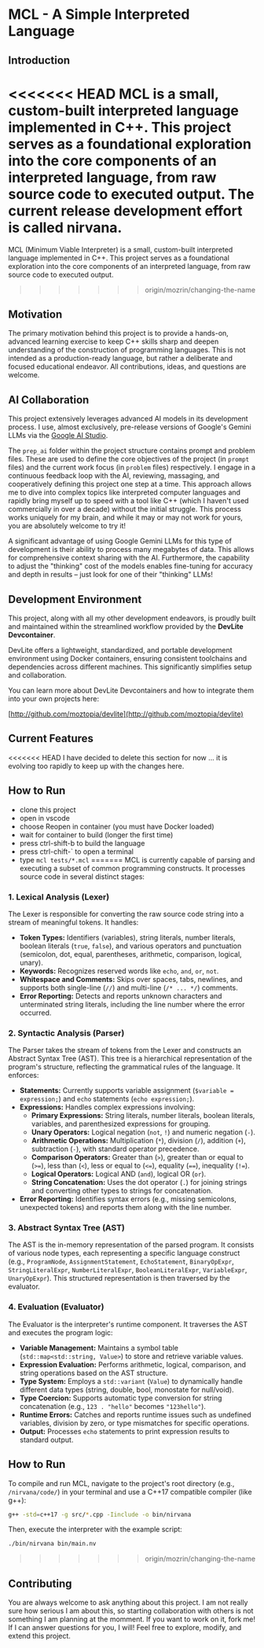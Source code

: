 # MCL - A Simple Interpreted Language

## Introduction

<<<<<<< HEAD
MCL is a small, custom-built interpreted language implemented in C++. This project serves as a foundational exploration into the core components of an interpreted language, from raw source code to executed output. The current release development effort is called nirvana.
=======
MCL (Minimum Viable Interpreter) is a small, custom-built interpreted language implemented in C++. This project serves as a foundational exploration into the core components of an interpreted language, from raw source code to executed output.
>>>>>>> origin/mozrin/changing-the-name

## Motivation

The primary motivation behind this project is to provide a hands-on, advanced learning exercise to keep C++ skills sharp and deepen understanding of the construction of programming languages. This is not intended as a production-ready language, but rather a deliberate and focused educational endeavor. All contributions, ideas, and questions are welcome.

## AI Collaboration

This project extensively leverages advanced AI models in its development process. I use, almost exclusively, pre-release versions of Google's Gemini LLMs via the [Google AI Studio](https://aistudio.google.com/).

The `prep_ai` folder within the project structure contains prompt and problem files. These are used to define the core objectives of the project (in `prompt` files) and the current work focus (in `problem` files) respectively. I engage in a continuous feedback loop with the AI, reviewing, massaging, and cooperatively defining this project one step at a time. This approach allows me to dive into complex topics like interpreted computer languages and rapidly bring myself up to speed with a tool like C++ (which I haven't used commercially in over a decade) without the initial struggle. This process works uniquely for my brain, and while it may or may not work for yours, you are absolutely welcome to try it!

A significant advantage of using Google Gemini LLMs for this type of development is their ability to process many megabytes of data. This allows for comprehensive context sharing with the AI. Furthermore, the capability to adjust the "thinking" cost of the models enables fine-tuning for accuracy and depth in results – just look for one of their "thinking" LLMs!

## Development Environment

This project, along with all my other development endeavors, is proudly built and maintained within the streamlined workflow provided by the **DevLite Devcontainer**.

DevLite offers a lightweight, standardized, and portable development environment using Docker containers, ensuring consistent toolchains and dependencies across different machines. This significantly simplifies setup and collaboration.

You can learn more about DevLite Devcontainers and how to integrate them into your own projects here:

[http://github.com/moztopia/devlite](http://github.com/moztopia/devlite)

## Current Features

<<<<<<< HEAD
I have decided to delete this section for now ... it is evolving too rapidly to keep up with the changes here.

## How to Run

- clone this project
- open in vscode
- choose Reopen in container (you must have Docker loaded)
- wait for container to build (longer the first time)
- press ctrl-shift-b to build the language
- press ctrl-chift-` to open a terminal
- type ```mcl tests/*.mcl```
=======
MCL is currently capable of parsing and executing a subset of common programming constructs. It processes source code in several distinct stages:

### 1. Lexical Analysis (Lexer)

The Lexer is responsible for converting the raw source code string into a stream of meaningful tokens. It handles:

- **Token Types:** Identifiers (variables), string literals, number literals, boolean literals (`true`, `false`), and various operators and punctuation (semicolon, dot, equal, parentheses, arithmetic, comparison, logical, unary).
- **Keywords:** Recognizes reserved words like `echo`, `and`, `or`, `not`.
- **Whitespace and Comments:** Skips over spaces, tabs, newlines, and supports both single-line (`//`) and multi-line (`/* ... */`) comments.
- **Error Reporting:** Detects and reports unknown characters and unterminated string literals, including the line number where the error occurred.

### 2. Syntactic Analysis (Parser)

The Parser takes the stream of tokens from the Lexer and constructs an Abstract Syntax Tree (AST). This tree is a hierarchical representation of the program's structure, reflecting the grammatical rules of the language. It enforces:

- **Statements:** Currently supports variable assignment (`$variable = expression;`) and `echo` statements (`echo expression;`).
- **Expressions:** Handles complex expressions involving:
  - **Primary Expressions:** String literals, number literals, boolean literals, variables, and parenthesized expressions for grouping.
  - **Unary Operators:** Logical negation (`not`, `!`) and numeric negation (`-`).
  - **Arithmetic Operations:** Multiplication (`*`), division (`/`), addition (`+`), subtraction (`-`), with standard operator precedence.
  - **Comparison Operators:** Greater than (`>`), greater than or equal to (`>=`), less than (`<`), less or equal to (`<=`), equality (`==`), inequality (`!=`).
  - **Logical Operators:** Logical AND (`and`), logical OR (`or`).
  - **String Concatenation:** Uses the dot operator (`.`) for joining strings and converting other types to strings for concatenation.
- **Error Reporting:** Identifies syntax errors (e.g., missing semicolons, unexpected tokens) and reports them along with the line number.

### 3. Abstract Syntax Tree (AST)

The AST is the in-memory representation of the parsed program. It consists of various node types, each representing a specific language construct (e.g., `ProgramNode`, `AssignmentStatement`, `EchoStatement`, `BinaryOpExpr`, `StringLiteralExpr`, `NumberLiteralExpr`, `BooleanLiteralExpr`, `VariableExpr`, `UnaryOpExpr`). This structured representation is then traversed by the evaluator.

### 4. Evaluation (Evaluator)

The Evaluator is the interpreter's runtime component. It traverses the AST and executes the program logic:

- **Variable Management:** Maintains a symbol table (`std::map<std::string, Value>`) to store and retrieve variable values.
- **Expression Evaluation:** Performs arithmetic, logical, comparison, and string operations based on the AST structure.
- **Type System:** Employs a `std::variant` (`Value`) to dynamically handle different data types (string, double, bool, monostate for null/void).
- **Type Coercion:** Supports automatic type conversion for string concatenation (e.g., `123 . "hello"` becomes `"123hello"`).
- **Runtime Errors:** Catches and reports runtime issues such as undefined variables, division by zero, or type mismatches for specific operations.
- **Output:** Processes `echo` statements to print expression results to standard output.

## How to Run

To compile and run MCL, navigate to the project's root directory (e.g., `/nirvana/code/`) in your terminal and use a C++17 compatible compiler (like g++):

```bash
g++ -std=c++17 -g src/*.cpp -Iinclude -o bin/nirvana
```

Then, execute the interpreter with the example script:

```bash
./bin/nirvana bin/main.nv
```
>>>>>>> origin/mozrin/changing-the-name

## Contributing

You are always welcome to ask anything about this project. I am not really sure how serious I am about this, so starting collaboration with others is not something I am planning at the momment. If you want to work on it, fork me! If I can answer questions for you, I will! Feel free to explore, modify, and extend this project.
